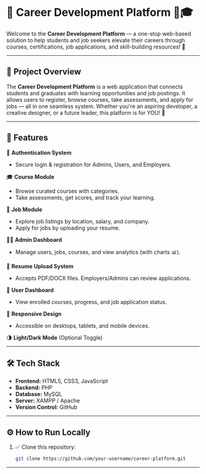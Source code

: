 # 🌟 Career Development Platform 💼🎓

Welcome to the **Career Development Platform** — a one-stop web-based solution to help students and job seekers elevate their careers through courses, certifications, job applications, and skill-building resources! 🚀

---

## 📌 Project Overview

The **Career Development Platform** is a web application that connects students and graduates with learning opportunities and job postings. It allows users to register, browse courses, take assessments, and apply for jobs — all in one seamless system. Whether you're an aspiring developer, a creative designer, or a future leader, this platform is for YOU! 🙌

---

## 🎯 Features

🔐 **Authentication System**  
- Secure login & registration for Admins, Users, and Employers.

🎓 **Course Module**  
- Browse curated courses with categories.  
- Take assessments, get scores, and track your learning.

💼 **Job Module**  
- Explore job listings by location, salary, and company.  
- Apply for jobs by uploading your resume.

🧑‍⚕️ **Admin Dashboard**  
- Manage users, jobs, courses, and view analytics (with charts 📊).

📁 **Resume Upload System**  
- Accepts PDF/DOCX files. Employers/Admins can review applications.

🔔 **User Dashboard**  
- View enrolled courses, progress, and job application status.

📱 **Responsive Design**  
- Accessible on desktops, tablets, and mobile devices.

🌗 **Light/Dark Mode** (Optional Toggle)

---

## 🛠️ Tech Stack

- **Frontend:** HTML5, CSS3, JavaScript  
- **Backend:** PHP  
- **Database:** MySQL  
- **Server:** XAMPP / Apache  
- **Version Control:** GitHub

---

## ⚙️ How to Run Locally

1. ✅ Clone this repository:
   ```bash
   git clone https://github.com/your-username/career-platform.git

---
